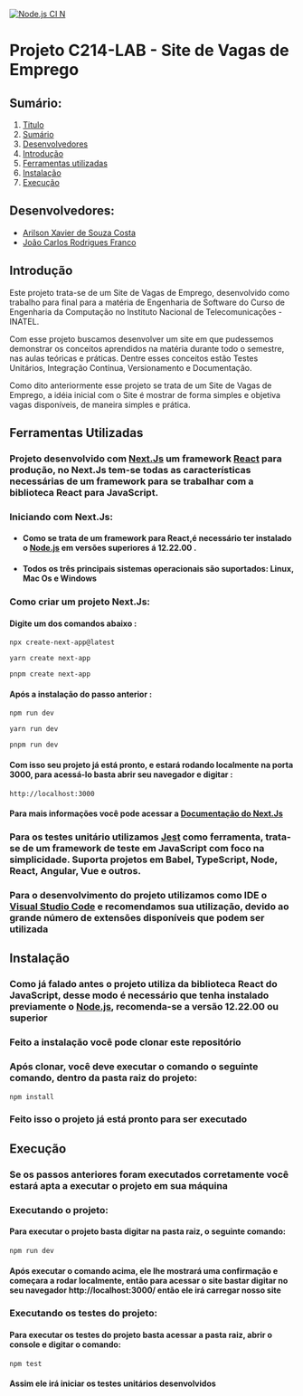 [![Node.js CI N](https://github.com/Jcarlos1999/Projeto_letani/actions/workflows/nodeCi.js.yml/badge.svg)](https://github.com/Jcarlos1999/Projeto_letani/actions/workflows/nodeCi.js.yml)
# Projeto C214-LAB - Site de Vagas de Emprego <a id="Titulo"></a>

## Sumário:<a id="Sumario"></a>

1. [Titulo](#Titulo)
2. [Sumário](#Sumario)
3. [Desenvolvedores](#Desenvolvedores)
4. [Introdução](#Introducao)
5. [Ferramentas utilizadas](#Ferramentas)
7. [Instalação](#Instalacao)
8. [Execução](#Execucao)

## Desenvolvedores: <a id="Desenvolvedores"></a>

* [Arilson Xavier de Souza Costa](https://github.com/Arilson-X)
* [João Carlos Rodrigues Franco](https://github.com/Jcarlos1999)

## Introdução <a id="Introducao"></a>

<p>Este projeto trata-se de um Site de Vagas de Emprego, desenvolvido como trabalho para final para a matéria de Engenharia de Software do Curso de Engenharia da Computação no Instituto Nacional de Telecomunicações - INATEL.</p>
<p>Com esse projeto buscamos desenvolver um site em que pudessemos demonstrar os conceitos aprendidos na matéria durante todo o semestre, nas aulas teóricas e práticas. Dentre esses conceitos estão Testes Unitários, Integração Contínua, Versionamento e Documentação.<p>
<p>Como dito anteriormente esse projeto se trata de um Site de Vagas de Emprego, a idéia inicial com o Site é mostrar de forma simples e objetiva vagas disponíveis, de maneira simples e prática.<p>

## Ferramentas Utilizadas <a id="Ferramentas"></a>

    
### Projeto desenvolvido com **[Next.Js](https://nextjs.org/)** um framework **[React](https://pt-br.reactjs.org/)** para produção, no **Next.Js** tem-se todas as características necessárias de um framework para se trabalhar com a biblioteca **React** para JavaScript.

### Iniciando com **Next.Js**:

- #### Como se trata de um framework para React,é necessário ter instalado o **[Node.js](https://nodejs.org/en/)** em versões superiores á 12.22.00 .

- #### Todos os três principais sistemas operacionais são suportados: Linux, Mac Os e Windows

### Como criar um projeto Next.Js:

#### Digite um dos comandos abaixo : 

    npx create-next-app@latest
            
    yarn create next-app
            
    pnpm create next-app

#### Após a instalação do passo anterior :

    npm run dev

    yarn run dev

    pnpm run dev

#### Com isso seu projeto já está pronto, e estará rodando localmente na porta 3000, para acessá-lo basta abrir seu navegador e digitar :

    http://localhost:3000

#### Para mais informações você pode acessar a [Documentação do Next.Js](https://nextjs.org/docs)
        

### Para os testes unitário utilizamos **[Jest](https://jestjs.io/pt-BR/)** como ferramenta, trata-se de um framework de teste em JavaScript com foco na simplicidade. Suporta projetos em Babel, TypeScript, Node, React, Angular, Vue e outros.

### Para o desenvolvimento do projeto utilizamos como IDE o **[Visual Studio Code](https://code.visualstudio.com/)** e recomendamos sua utilização, devido ao grande número de extensões disponíveis que podem ser utilizada

## Instalação <a id="Instalacao"></a>

    
### Como já falado antes o projeto utiliza da biblioteca React do JavaScript, desse modo é necessário que tenha instalado previamente o **[Node.js](https://nodejs.org/en/)**, recomenda-se a versão 12.22.00 ou superior

### Feito a instalação você pode clonar este repositório

### Após clonar, você deve executar o comando o seguinte comando, dentro da pasta raiz do projeto:

    npm install

### Feito isso o projeto já está pronto para ser executado

## Execução <a id="Execucao"></a>

    
### Se os passos anteriores foram executados corretamente você estará apta a executar o projeto em sua máquina
        
### Executando o projeto:

#### Para executar o projeto basta digitar na pasta raiz, o seguinte comando:

    npm run dev

#### Após executar o comando acima, ele lhe mostrará uma confirmação e começara a rodar localmente, então para acessar o site bastar digitar no seu navegador http://localhost:3000/ então ele irá carregar nosso site

### Executando os testes do projeto:

#### Para executar os testes do projeto basta acessar a pasta raiz, abrir o console e digitar o comando:

    npm test

#### Assim ele irá iniciar os testes unitários desenvolvidos

